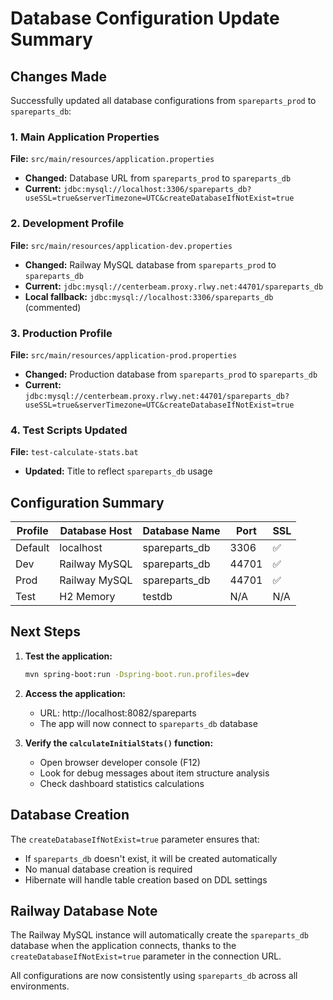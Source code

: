 # Database Configuration Update Summary

## Changes Made

Successfully updated all database configurations from `spareparts_prod` to `spareparts_db`:

### 1. Main Application Properties
**File:** `src/main/resources/application.properties`
- **Changed:** Database URL from `spareparts_prod` to `spareparts_db`
- **Current:** `jdbc:mysql://localhost:3306/spareparts_db?useSSL=true&serverTimezone=UTC&createDatabaseIfNotExist=true`

### 2. Development Profile
**File:** `src/main/resources/application-dev.properties`
- **Changed:** Railway MySQL database from `spareparts_prod` to `spareparts_db`
- **Current:** `jdbc:mysql://centerbeam.proxy.rlwy.net:44701/spareparts_db`
- **Local fallback:** `jdbc:mysql://localhost:3306/spareparts_db` (commented)

### 3. Production Profile
**File:** `src/main/resources/application-prod.properties`
- **Changed:** Production database from `spareparts_prod` to `spareparts_db`
- **Current:** `jdbc:mysql://centerbeam.proxy.rlwy.net:44701/spareparts_db?useSSL=true&serverTimezone=UTC&createDatabaseIfNotExist=true`

### 4. Test Scripts Updated
**File:** `test-calculate-stats.bat`
- **Updated:** Title to reflect `spareparts_db` usage

## Configuration Summary

| Profile | Database Host | Database Name | Port | SSL |
|---------|---------------|---------------|------|-----|
| Default | localhost | spareparts_db | 3306 | ✅ |
| Dev | Railway MySQL | spareparts_db | 44701 | ✅ |
| Prod | Railway MySQL | spareparts_db | 44701 | ✅ |
| Test | H2 Memory | testdb | N/A | N/A |

## Next Steps

1. **Test the application:**
   ```bash
   mvn spring-boot:run -Dspring-boot.run.profiles=dev
   ```

2. **Access the application:**
   - URL: http://localhost:8082/spareparts
   - The app will now connect to `spareparts_db` database

3. **Verify the `calculateInitialStats()` function:**
   - Open browser developer console (F12)
   - Look for debug messages about item structure analysis
   - Check dashboard statistics calculations

## Database Creation

The `createDatabaseIfNotExist=true` parameter ensures that:
- If `spareparts_db` doesn't exist, it will be created automatically
- No manual database creation is required
- Hibernate will handle table creation based on DDL settings

## Railway Database Note

The Railway MySQL instance will automatically create the `spareparts_db` database when the application connects, thanks to the `createDatabaseIfNotExist=true` parameter in the connection URL.

All configurations are now consistently using `spareparts_db` across all environments.
